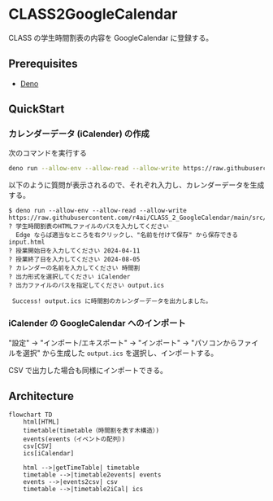 # CLASS2GoogleCalendar

CLASS の学生時間割表の内容を GoogleCalendar に登録する。

## Prerequisites

- [Deno](https://deno.land/)

## QuickStart

### カレンダーデータ (iCalender) の作成

次のコマンドを実行する

```sh
deno run --allow-env --allow-read --allow-write https://raw.githubusercontent.com/r4ai/CLASS_2_GoogleCalendar/main/src/main.ts
```

以下のように質問が表示されるので、それぞれ入力し、カレンダーデータを生成する。

```
$ deno run --allow-env --allow-read --allow-write https://raw.githubusercontent.com/r4ai/CLASS_2_GoogleCalendar/main/src/main.ts
? 学生時間割表のHTMLファイルのパスを入力してください
  Edge ならば適当なところを右クリックし、"名前を付けて保存" から保存できる input.html
? 授業開始日を入力してください 2024-04-11
? 授業終了日を入力してください 2024-08-05
? カレンダーの名前を入力してください 時間割
? 出力形式を選択してください iCalender
? 出力ファイルのパスを指定してください output.ics

 Success! output.ics に時間割のカレンダーデータを出力しました。
```

### iCalender の GoogleCalendar へのインポート

"設定" → "インポート/エキスポート" → "インポート" → "パソコンからファイルを選択"
から生成した `output.ics` を選択し、インポートする。

CSV で出力した場合も同様にインポートできる。

## Architecture

```mermaid
flowchart TD
    html[HTML]
    timetable(timetable（時間割を表す木構造）)
    events(events（イベントの配列）)
    csv[CSV]
    ics[iCalendar]

    html -->|getTimeTable| timetable
    timetable -->|timetable2events| events
    events -->|events2csv| csv
    timetable -->|timetable2iCal| ics
```
